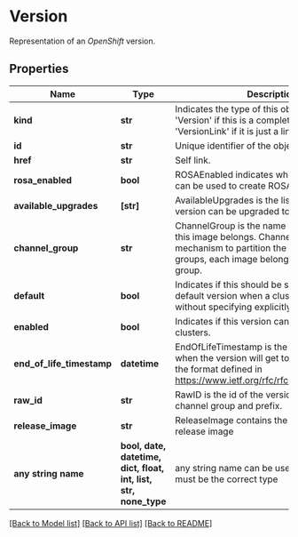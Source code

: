 # Version

Representation of an _OpenShift_ version.

## Properties
Name | Type | Description | Notes
------------ | ------------- | ------------- | -------------
**kind** | **str** | Indicates the type of this object. Will be &#39;Version&#39; if this is a complete object or &#39;VersionLink&#39; if it is just a link. | [optional]
**id** | **str** | Unique identifier of the object. | [optional]
**href** | **str** | Self link. | [optional]
**rosa_enabled** | **bool** | ROSAEnabled indicates whether this version can be used to create ROSA clusters. | [optional]
**available_upgrades** | **[str]** | AvailableUpgrades is the list of versions this version can be upgraded to. | [optional]
**channel_group** | **str** | ChannelGroup is the name of the group where this image belongs. ChannelGroup is a mechanism to partition the images to different groups, each image belongs to only a single group. | [optional]
**default** | **bool** | Indicates if this should be selected as the default version when a cluster is created without specifying explicitly the version. | [optional]
**enabled** | **bool** | Indicates if this version can be used to create clusters. | [optional]
**end_of_life_timestamp** | **datetime** | EndOfLifeTimestamp is the date and time when the version will get to End of Life, using the format defined in https://www.ietf.org/rfc/rfc3339.txt[RC3339]. | [optional]
**raw_id** | **str** | RawID is the id of the version - without channel group and prefix. | [optional]
**release_image** | **str** | ReleaseImage contains the URI of Openshift release image | [optional]
**any string name** | **bool, date, datetime, dict, float, int, list, str, none_type** | any string name can be used but the value must be the correct type | [optional]

[[Back to Model list]](../README.md#documentation-for-models) [[Back to API list]](../README.md#documentation-for-api-endpoints) [[Back to README]](../README.md)
